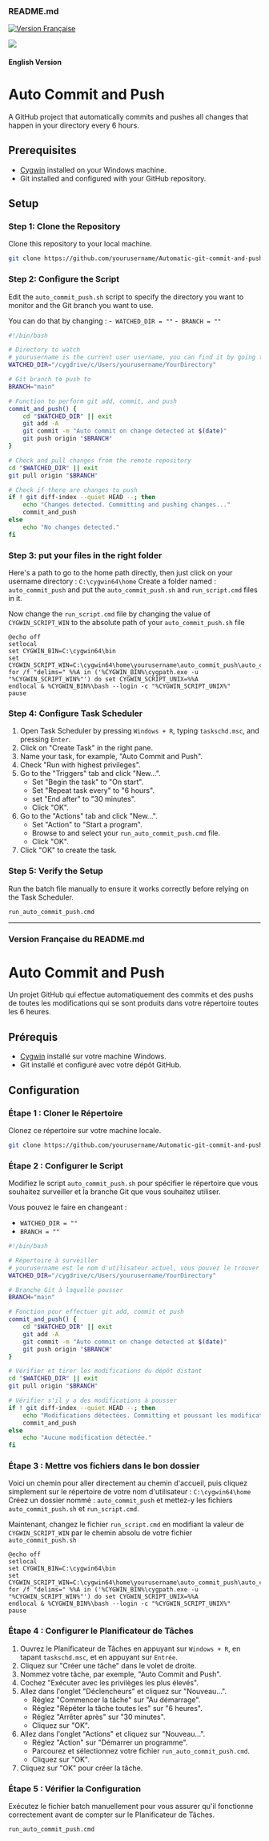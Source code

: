 ### README.md

[![Version Française](https://img.shields.io/badge/Version%20Française-Click%20Here-blue)](#version-française-du-readmemd)

![](https://komarev.com/ghpvc/?username=El-pabs&style=flat-square)


#### English Version

# Auto Commit and Push

A GitHub project that automatically commits and pushes all changes that happen in your directory every 6 hours.

## Prerequisites

- [Cygwin](https://www.cygwin.com/) installed on your Windows machine.
- Git installed and configured with your GitHub repository.

## Setup

### Step 1: Clone the Repository

Clone this repository to your local machine.

```bash
git clone https://github.com/yourusername/Automatic-git-commit-and-push.git
```

### Step 2: Configure the Script

Edit the `auto_commit_push.sh` script to specify the directory you want to monitor and the Git branch you want to use.

You can do that by changing : 
-` WATCHED_DIR = ""` 
-` BRANCH = ""`

```bash
#!/bin/bash

# Directory to watch
# yourusername is the current user username, you can find it by going to C:\Users
WATCHED_DIR="/cygdrive/c/Users/yourusername/YourDirectory"

# Git branch to push to
BRANCH="main"

# Function to perform git add, commit, and push
commit_and_push() {
    cd "$WATCHED_DIR" || exit
    git add -A
    git commit -m "Auto commit on change detected at $(date)"
    git push origin "$BRANCH"
}

# Check and pull changes from the remote repository
cd "$WATCHED_DIR" || exit
git pull origin "$BRANCH"

# Check if there are changes to push
if ! git diff-index --quiet HEAD --; then
    echo "Changes detected. Committing and pushing changes..."
    commit_and_push
else
    echo "No changes detected."
fi
```


### Step 3: put your files in the right folder

Here's a path to go to the home path directly, then just click on your username directory : `C:\cygwin64\home`
Create a folder named : `auto_commit_push` and put the `auto_commit_push.sh` and `run_script.cmd` files in it. 

Now change the `run_script.cmd` file by changing the value of `CYGWIN_SCRIPT_WIN` to the absolute path of your `auto_commit_push.sh` file

```batch
@echo off
setlocal
set CYGWIN_BIN=C:\cygwin64\bin
set CYGWIN_SCRIPT_WIN=C:\cygwin64\home\yourusername\auto_commit_push\auto_commit_push.sh
for /f "delims=" %%A in ('%CYGWIN_BIN%\cygpath.exe -u "%CYGWIN_SCRIPT_WIN%"') do set CYGWIN_SCRIPT_UNIX=%%A
endlocal & %CYGWIN_BIN%\bash --login -c "%CYGWIN_SCRIPT_UNIX%"
pause
```


### Step 4: Configure Task Scheduler

1. Open Task Scheduler by pressing `Windows + R`, typing `taskschd.msc`, and pressing `Enter`.
2. Click on "Create Task" in the right pane.
3. Name your task, for example, "Auto Commit and Push".
4. Check "Run with highest privileges".
5. Go to the "Triggers" tab and click "New...".
   - Set "Begin the task" to "On start".
   - Set "Repeat task every" to "6 hours".
   - set "End after" to "30 minutes".
   - Click "OK".
6. Go to the "Actions" tab and click "New...".
   - Set "Action" to "Start a program".
   - Browse to and select your `run_auto_commit_push.cmd` file.
   - Click "OK".
7. Click "OK" to create the task.

### Step 5: Verify the Setup

Run the batch file manually to ensure it works correctly before relying on the Task Scheduler.

```batch
run_auto_commit_push.cmd
```

---

### Version Française du README.md

# Auto Commit and Push

Un projet GitHub qui effectue automatiquement des commits et des pushs de toutes les modifications qui se sont produits dans votre répertoire toutes les 6 heures.

## Prérequis

- [Cygwin](https://www.cygwin.com/) installé sur votre machine Windows.
- Git installé et configuré avec votre dépôt GitHub.

## Configuration

### Étape 1 : Cloner le Répertoire

Clonez ce répertoire sur votre machine locale.

```bash
git clone https://github.com/yourusername/Automatic-git-commit-and-push.git
```

### Étape 2 : Configurer le Script

Modifiez le script `auto_commit_push.sh` pour spécifier le répertoire que vous souhaitez surveiller et la branche Git que vous souhaitez utiliser.

Vous pouvez le faire en changeant :
- `WATCHED_DIR = ""`
- `BRANCH = "" `

```bash
#!/bin/bash

# Répertoire à surveiller
# yourusername est le nom d'utilisateur actuel, vous pouvez le trouver en allant dans C:\Users
WATCHED_DIR="/cygdrive/c/Users/yourusername/YourDirectory"

# Branche Git à laquelle pousser
BRANCH="main"

# Fonction pour effectuer git add, commit et push
commit_and_push() {
    cd "$WATCHED_DIR" || exit
    git add -A
    git commit -m "Auto commit on change detected at $(date)"
    git push origin "$BRANCH"
}

# Vérifier et tirer les modifications du dépôt distant
cd "$WATCHED_DIR" || exit
git pull origin "$BRANCH"

# Vérifier s'il y a des modifications à pousser
if ! git diff-index --quiet HEAD --; then
    echo "Modifications détectées. Committing et poussant les modifications..."
    commit_and_push
else
    echo "Aucune modification détectée."
fi
```

### Étape 3 : Mettre vos fichiers dans le bon dossier

Voici un chemin pour aller directement au chemin d'accueil, puis cliquez simplement sur le répertoire de votre nom d'utilisateur : `C:\cygwin64\home`
Créez un dossier nommé : `auto_commit_push` et mettez-y les fichiers `auto_commit_push.sh` et `run_script.cmd`.

Maintenant, changez le fichier `run_script.cmd` en modifiant la valeur de `CYGWIN_SCRIPT_WIN` par le chemin absolu de votre fichier `auto_commit_push.sh`

```batch
@echo off
setlocal
set CYGWIN_BIN=C:\cygwin64\bin
set CYGWIN_SCRIPT_WIN=C:\cygwin64\home\yourusername\auto_commit_push\auto_commit_push.sh
for /f "delims=" %%A in ('%CYGWIN_BIN%\cygpath.exe -u "%CYGWIN_SCRIPT_WIN%"') do set CYGWIN_SCRIPT_UNIX=%%A
endlocal & %CYGWIN_BIN%\bash --login -c "%CYGWIN_SCRIPT_UNIX%"
pause
```

### Étape 4 : Configurer le Planificateur de Tâches

1. Ouvrez le Planificateur de Tâches en appuyant sur `Windows + R`, en tapant `taskschd.msc`, et en appuyant sur `Entrée`.
2. Cliquez sur "Créer une tâche" dans le volet de droite.
3. Nommez votre tâche, par exemple, "Auto Commit and Push".
4. Cochez "Exécuter avec les privilèges les plus élevés".
5. Allez dans l'onglet "Déclencheurs" et cliquez sur "Nouveau...".
   - Réglez "Commencer la tâche" sur "Au démarrage".
   - Réglez "Répéter la tâche toutes les" sur "6 heures".
   - Réglez "Arrêter après" sur "30 minutes".
   - Cliquez sur "OK".
6. Allez dans l'onglet "Actions" et cliquez sur "Nouveau...".
   - Réglez "Action" sur "Démarrer un programme".
   - Parcourez et sélectionnez votre fichier `run_auto_commit_push.cmd`.
   - Cliquez sur "OK".
7. Cliquez sur "OK" pour créer la tâche.

### Étape 5 : Vérifier la Configuration

Exécutez le fichier batch manuellement pour vous assurer qu'il fonctionne correctement avant de compter sur le Planificateur de Tâches.

```batch
run_auto_commit_push.cmd
```
